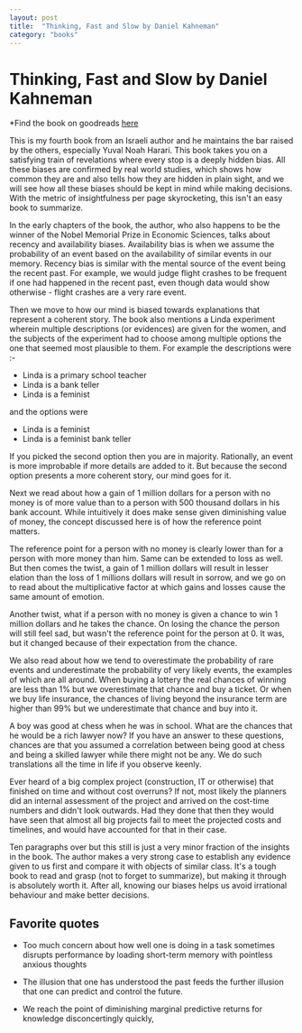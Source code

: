 ```yaml
---
layout: post
title:  "Thinking, Fast and Slow by Daniel Kahneman"
category: "books"
---
```


# Thinking, Fast and Slow by Daniel Kahneman

*Find the book on goodreads [here](https://www.goodreads.com/book/show/13062120-thinking-fast-and-slow)

This is my fourth book from an Israeli author and he maintains the bar raised by the others, especially Yuval Noah Harari. This book takes you on a satisfying train of revelations where every stop is a deeply hidden bias. All these biases are confirmed by real world studies, which shows how common they are and also tells how they are hidden in plain sight, and we will see how all these biases should be kept in mind while making decisions. With the metric of insightfulness per page skyrocketing, this isn't an easy book to summarize.
 
In the early chapters of the book, the author, who also happens to be the winner of the Nobel Memorial Prize in Economic Sciences, talks about recency and availability biases. Availability bias is when we assume the probability of an event based on the availability of similar events in our memory. Recency bias is similar with the mental source of the event being the recent past. For example, we would judge flight crashes to be frequent if one had happened in the recent past, even though data would show otherwise - flight crashes are a very rare event.
 
Then we move to how our mind is biased towards explanations that represent a coherent story. The book also mentions a Linda experiment wherein multiple descriptions (or evidences) are given for the women, and the subjects of the experiment had to choose among multiple options the one that seemed most plausible to them. For example the descriptions were :-
 
- Linda is a primary school teacher
- Linda is a bank teller
- Linda is a feminist
 
and the options were
 
- Linda is a feminist
- Linda is a feminist bank teller
 
If you picked the second option then you are in majority. Rationally, an event is more improbable if more details are added to it. But because the second option presents a more coherent story, our mind goes for it.
 
Next we read about how a gain of 1 million dollars for a person with no money is of more value than to a person with 500 thousand dollars in his bank account. While intuitively it does make sense given diminishing value of money, the concept discussed here is of how the reference point matters.
 
The reference point for a person with no money is clearly lower than for a person with more money than him. Same can be extended to loss as well. But then comes the twist, a gain of 1 million dollars will result in lesser elation than the loss of 1 millions dollars will result in sorrow, and we go on to read about the multiplicative factor at which gains and losses cause the same amount of emotion.
 
Another twist, what if a person with no money is given a chance to win 1 million dollars and he takes the chance. On losing the chance the person will still feel sad, but wasn't the reference point for the person at 0. It was, but it changed because of their expectation from the chance.
 
We also read about how we tend to overestimate the probability of rare events and underestimate the probability of very likely events, the examples of which are all around. When buying a lottery the real chances of winning are less than 1% but we overestimate that chance and buy a ticket. Or when we buy life insurance, the chances of living beyond the insurance term are higher than 99% but we underestimate that chance and buy into it.
 
A boy was good at chess when he was in school. What are the chances that he would be a rich lawyer now? If you have an answer to these questions, chances are that you assumed a correlation between being good at chess and being a skilled lawyer while there might not be any. We do such translations all the time in life if you observe keenly.
 
Ever heard of a big complex project (construction, IT or otherwise) that finished on time and without cost overruns? If not, most likely the planners did an internal assessment of the project and arrived on the cost-time numbers and didn't look outwards. Had they done that then they would have seen that almost all big projects fail to meet the projected costs and timelines, and would have accounted for that in their case.
 
Ten paragraphs over but this still is just a very minor fraction of the insights in the book. The author makes a very strong case to establish any evidence given to us first and compare it with objects of similar class. It's a tough book to read and grasp (not to forget to summarize), but making it through is absolutely worth it. After all, knowing our biases helps us avoid irrational behaviour and make better decisions.


## Favorite quotes

- Too much concern about how well one is doing in a task sometimes disrupts performance by loading short-term memory with pointless anxious thoughts

- The illusion that one has understood the past feeds the further illusion that one can predict and control the future.

- We reach the point of diminishing marginal predictive returns for knowledge disconcertingly quickly,